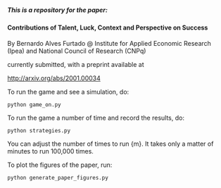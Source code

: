##### This is a repository for the paper: 
#### Contributions of Talent, Luck, Context and Perspective on Success

 By Bernardo Alves Furtado @ Institute for Applied Economic Research (Ipea) and National Council of Research (CNPq)

currently submitted, with a preprint available at 

http://arxiv.org/abs/2001.00034

To run the game and see a simulation, do:

`python game_on.py`

To run the game a number of time and record the results, do:

`python strategies.py`

You can adjust the number of times to run {m}. It takes only a matter of minutes to run 100,000 times.

To plot the figures of the paper, run:

`python generate_paper_figures.py` 

